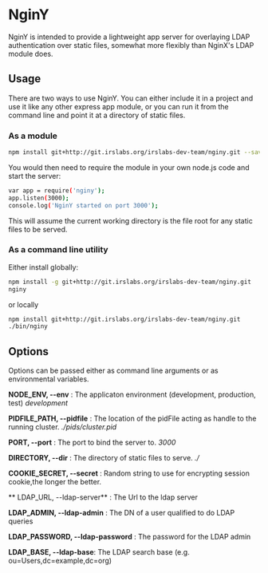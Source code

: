 # NginY
NginY is intended to provide a lightweight app server for overlaying LDAP authentication over static files, somewhat more flexibly than NginX's LDAP module does.

## Usage
There are two ways to use NginY.  You can either include it in a project and use it like any other express app module, or you can run it from the command line and point it at a directory of static files.

### As a module
```sh
npm install git+http://git.irslabs.org/irslabs-dev-team/nginy.git --save
```
You would then need to require the module in your own node.js code and start the server:
```sh
var app = require('nginy');
app.listen(3000);
console.log('NginY started on port 3000');
```
This will assume the current working directory is the file root for any static files to be served.

### As a command line utility
Either install globally:
```sh
npm install -g git+http://git.irslabs.org/irslabs-dev-team/nginy.git
nginy
```
or locally
```sh
npm install git+http://git.irslabs.org/irslabs-dev-team/nginy.git
./bin/nginy
```

## Options
Options can be passed either as command line arguments or as environmental variables.

**NODE_ENV, --env** : The applicaton environment (development, production, test)
    _development_

**PIDFILE_PATH, --pidfile** : The location of the pidFile acting as handle to the running cluster. _./pids/cluster.pid_

**PORT, --port** : The port to bind the server to.
_3000_

**DIRECTORY, --dir** : The directory of static files to serve.
_./_

**COOKIE_SECRET, --secret** : Random string to use for encrypting session cookie,the longer the better.

** LDAP_URL, --ldap-server** : The Url to the ldap server

**LDAP_ADMIN, --ldap-admin** : The DN of a user qualified to do LDAP queries

**LDAP_PASSWORD, --ldap-password** : The password for the LDAP admin

**LDAP_BASE, --ldap-base**: The LDAP search base (e.g. ou=Users,dc=example,dc=org)
